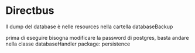 # Directbus

Il dump del database è nelle resources nella cartella databaseBackup

prima di eseguire bisogna modificare la password di postgres, basta andare nella classe databaseHandler package: persistence
